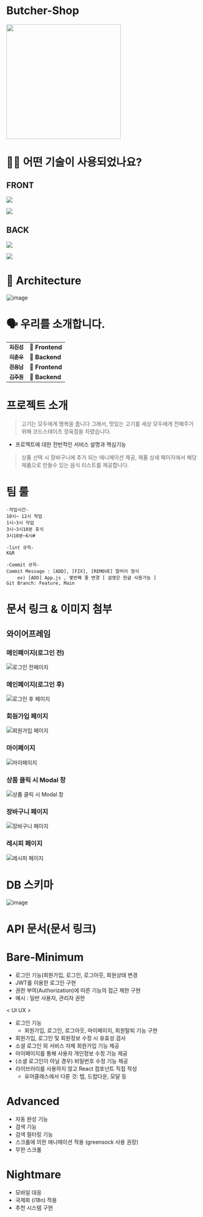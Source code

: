 # Butcher-Shop
<img src=https://openimage.interpark.com/goods_image_big/0/2/3/2/8145940232_l.jpg width=300 height=300 />

# 🕵🏼 어떤 기술이 사용되었나요?

## FRONT
![](https://img.shields.io/badge/FRONT-React-61DAFB?style=for-the-badge&logo=React)

![](https://img.shields.io/badge/FRONT-Redux-764ABC?style=for-the-badge&logo=Redux)

## BACK
![](https://img.shields.io/badge/BACK-Node-3776AB?style=for-the-badge&logo=Node.js)

![](https://img.shields.io/badge/BACK-Express-092E20?style=for-the-badge)

# 🔨 Architecture
![image](https://user-images.githubusercontent.com/96035912/161689041-e80b1b5e-7fbf-47df-bec0-1992729dbc2c.png)

# 🗣 우리를 소개합니다.

<table>
  <tbody>
    <tr>
      <td align="center">
        <a href="https://github.com/codeFabian">
          <sub>
            <b>차진성</b>
          </sub>
        </a>
        <br>
      </td>
      <td>
        <strong>🚩 Frontend</strong>
      </td>
    </tr>
     <tr>
      <td align="center">
        <a href="https://github.com/sokim1616">
          <sub>
            <b>이춘우</b>
          </sub>
        </a>
        <br>
      </td>
      <td>
        <strong>🏁 Backend</strong>
      </td>
    </tr>
      <td align="center">
        <a href="https://github.com/bombamong">
          <sub>
            <b>전용남</b>
          </sub>
        </a>
        <br>
      </td>
      <td>
        <strong>🚩 Frontend</strong>
      </td>
    </tr>
    <tr>
      <td align="center">
        <a href="https://github.com/Kyung-Douhyun">
          <sub>
            <b>김주원</b>
          </sub>
        </a>
        <br>
      </td>
      <td>
        <strong>🏁 Backend</strong>
      </td>
    </tr>
    <tr>
  </tbody>
</table>

# 프로젝트 소개
>고기는 모두에게 행복을 줍니다 그래서, 맛있는 고기를 세상 모두에게 전해주기 위해
>코드스테이츠 정육점을 차렸습니다.
+ 프로젝트에 대한 전반적인 서비스 설명과 핵심기능
>상품 선택 시 장바구니에 추가 되는 애니메이션 제공,
>제품 상세 페이지에서 해당 제품으로 만들수 있는 음식 리스트를 제공합니다.

# 팀 룰
>
    -작업시간-
    10시~ 12시 작업
    1시~3시 작업
    3시~3시10분 휴식
    3시10분~6시# 

    -lint 규칙-
    K&R

    -Commit 규칙-
    Commit Message : [ADD], [FIX], [REMOVE] 말머리 형식
        ex) [ADD] App.js , 몇번째 줄 변경 [ 설명은 한글 사용가능 ] 
    Git Branch: Feature, Main

# 문서 링크 & 이미지 첨부

## 와이어프레임

### 메인페이지(로그인 전)

![로그인 전페이지](https://user-images.githubusercontent.com/95297566/161687083-9a6fe2b6-7911-4bb9-972c-829bec096b2c.PNG)

### 메인페이지(로그인 후)

![로그인 후 페이지](https://user-images.githubusercontent.com/95297566/161687103-da4661c0-bbe4-48ee-a07b-a17d02cde546.PNG)

### 회원가입 페이지

![회원가입 페이지](https://user-images.githubusercontent.com/95297566/161687138-8b6e643c-a586-4b5b-a900-5df8d11cdfce.PNG)

### 마이페이지

![마이페이지](https://user-images.githubusercontent.com/95297566/161687173-764a2ec5-e7da-4746-aee8-62fa6b026fdf.PNG)

### 상품 클릭 시 Modal 창

![상품 클릭 시 Modal 창](https://user-images.githubusercontent.com/95297566/161687223-8b457330-929c-4d8e-80ab-6bde13c8eec4.PNG)

### 장바구니 페이지

![장바구니 페이지](https://user-images.githubusercontent.com/95297566/161687254-16c3f73f-a6f6-4542-809f-df9a6767fb9b.PNG)

### 레시피 페이지

![레시피 페이지](https://user-images.githubusercontent.com/95297566/161687272-0cf03170-816a-4011-9294-3d10f9873042.PNG)



# DB 스키마

![image](https://user-images.githubusercontent.com/96035912/161679047-6bd0ad3e-b8fc-4861-b4bb-3343db388460.png)

# API 문서(문서 링크)




# Bare-Minimum
- 로그인 기능(회원가입, 로그인, 로그아웃, 회원상태 변경
- JWT를 이용한 로그인 구현
- 권한 부여(Authorization)에 따른 기능의 접근 제한 구현 
 - 예시 : 일반 사용자, 관리자 권한
 
< UI UX >
- 로그인 기능
  - 회원가입, 로그인, 로그아웃, 마이페이지, 회원탈퇴 기능 구현
- 회원가입, 로그인 및 회원정보 수정 시 유효성 검사
- 소셜 로그인 외 서비스 자체 회원가입 기능 제공
- 마이페이지를 통해 사용자 개인정보 수정 기능 제공
- (소셜 로그인이 아닐 경우) 비밀번호 수정 기능 제공
- 라이브러리를 사용하지 않고 React 컴포넌트 직접 작성
  - 유어클래스에서 다룬 것: 탭, 드랍다운, 모달 등

# Advanced
- 자동 완성 기능
- 검색 기능
- 검색 필터링 기능
- 스크롤에 의한 애니메이션 적용 (greensock 사용 권장)
- 무한 스크롤

# Nightmare
- 모바일 대응
- 국제화 (i18n) 적용
- 추천 시스템 구현